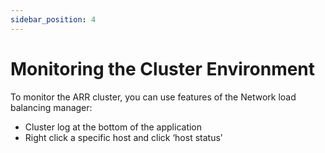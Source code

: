 ```yaml
---
sidebar_position: 4
---
```


# Monitoring the Cluster Environment

To monitor the ARR cluster, you can use features of the Network load balancing manager:

- Cluster log at the bottom of the application
- Right click a specific host and click ‘host status’